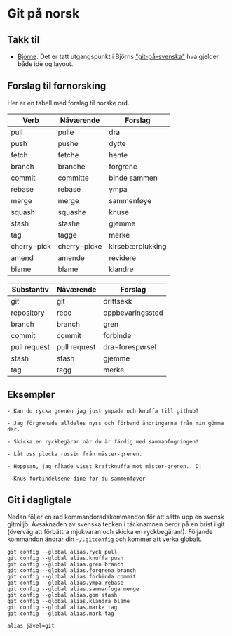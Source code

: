 # Git på norsk

## Takk til
* [Bjorne](https://github.com/bjorne). Det er tatt utgangspunkt i Björns ["git-på-svenska"](https://github.com/bjorne/git-pa-svenska) hva gjelder både idè og layout. 

## Forslag til fornorsking
Her er en tabell med forslag til norske ord.

| Verb        | Nåværende      | Forslag          |
|-------------|----------------|------------------|
| pull        | pulle          | dra              |
| push        | pushe          | dytte            |
| fetch       | fetche         | hente            |
| branch      | branche        | forgrene         |
| commit      | committe       | binde sammen     |
| rebase      | rebase         | ympa             |
| merge       | merge          | sammenføye       |
| squash      | squashe        | knuse            |
| stash       | stashe         | gjemme           |
| tag         | tagge          | merke            |
| cherry-pick | cherry-picke   | kirsebærplukking |
| amend       | amende         | revidere         |
| blame       | blame          | klandre          |

| Substantiv   | Nåværende      | Forslag          |
|--------------|----------------|------------------|
| git          | git            | drittsekk        |
| repository   | repo           | oppbevaringssted |
| branch       | branch         | gren             |
| commit       | commit         | forbinde         |
| pull request | pull request   | dra-forespørsel  |
| stash        | stash          | gjemme           |
| tag          | tagg           | merke            |

## Eksempler

    - Kan du rycka grenen jag just ympade och knuffa till github?

    - Jag förgrenade alldeles nyss och förband ändringarna från min gömma där.

    - Skicka en ryckbegäran när du är färdig med sammanfogningen!

    - Låt oss plocka russin från mäster-grenen.
    
    - Hoppsan, jag råkade visst kraftknuffa mot mäster-grenen.. D:

    - Knus forbindelsene dine før du sammenføyer

## Git i dagligtale

Nedan följer en rad kommandoradskommandon för att sätta upp en svensk
gitmiljö. Avsaknaden av svenska tecken i täcknamnen beror på en brist i git
(överväg att förbättra mjukvaran och skicka en ryckbegäran!). Följande
kommandon ändrar din `~/.gitconfig` och kommer att verka globalt.

    git config --global alias.ryck pull
    git config --global alias.knuffa push
    git config --global alias.gren branch
    git config --global alias.forgrena branch
    git config --global alias.forbinda commit
    git config --global alias.ympa rebase
    git config --global alias.sammanfoga merge
    git config --global alias.gom stash
    git config --global alias.klandra blame
    git config --global alias.marke tag
    git config --global alias.mark tag

    alias jävel=git
